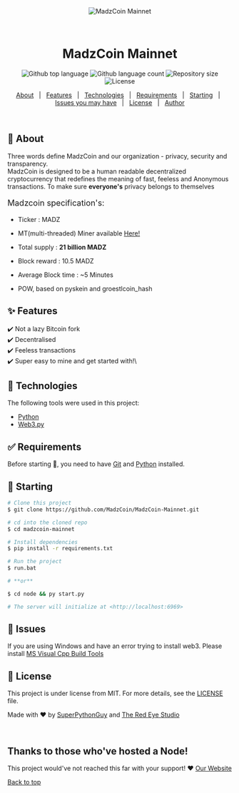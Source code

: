 <div align="center" id="top"> 
  <img src="./.github/app.gif" alt="MadzCoin Mainnet" />

  &#xa0;

  <!-- <a href="https://madzcoinmainnet.netlify.app">Demo</a> -->
</div>

<h1 align="center">MadzCoin Mainnet</h1>

<p align="center">
  <img alt="Github top language" src="https://img.shields.io/github/languages/top/Madzcoin/madzcoin-mainnet?color=56BEB8">

  <img alt="Github language count" src="https://img.shields.io/github/languages/count/Madzcoin/madzcoin-mainnet?color=56BEB8">

  <img alt="Repository size" src="https://img.shields.io/github/repo-size/Madzcoin/madzcoin-mainnet?color=56BEB8">

  <img alt="License" src="https://img.shields.io/github/license/Madzcoin/madzcoin-mainnet?color=56BEB8">


  <!-- <img alt="Github issues" src="https://img.shields.io/github/issues/Madzcoin/madzcoin-mainnet?color=56BEB8" /> -->

  <!-- <img alt="Github forks" src="https://img.shields.io/github/forks/Madzcoin/madzcoin-mainnet?color=56BEB8" /> -->

  <!-- <img alt="Github stars" src="https://img.shields.io/github/stars/Madzcoin/madzcoin-mainnet?color=56BEB8" /> -->
</p>

<!-- Status -->

<!-- <h4 align="center"> 
	🚧  MadzCoin Mainnet 🚀 Under construction...  🚧
</h4> 

<hr> -->

<p align="center">
  <a href="#dart-about">About</a> &#xa0; | &#xa0; 
  <a href="#sparkles-features">Features</a> &#xa0; | &#xa0;
  <a href="#rocket-technologies">Technologies</a> &#xa0; | &#xa0;
  <a href="#white_check_mark-requirements">Requirements</a> &#xa0; | &#xa0;
  <a href="#checkered_flag-starting">Starting</a> &#xa0; | &#xa0;
  <a href="#no_entry_sign-issues">Issues you may have</a> &#xa0; | &#xa0;
  <a href="#memo-license">License</a> &#xa0; | &#xa0;
  <a href="https://github.com/Madzcoin" target="_blank">Author</a>
</p>

<br>

## :dart: About ##

Three words define MadzCoin and our organization - privacy, security and transparency.<br/>
MadzCoin is designed to be a human readable decentralized cryptocurrency that redefines the meaning of fast, feeless and Anonymous transactions.
To make sure **everyone's** privacy belongs to themselves<br/>

<p style="font-size: large;">
Madzcoin specification's:

* Ticker : MADZ

* MT(multi-threaded) Miner available <a href="https://github.com/MadzCoin/MadzCoin-MTMiner">Here!</a>

* Total supply : **21 billion MADZ**

* Block reward : 10.5 MADZ

* Average Block time : ~5 Minutes

* POW, based on pyskein and groestlcoin_hash

</p>

## :sparkles: Features ##

:heavy_check_mark: Not a lazy Bitcoin fork\
:heavy_check_mark: Decentralised\
:heavy_check_mark: Feeless transactions\
:heavy_check_mark: Super easy to mine and get started with!\

## :rocket: Technologies ##

The following tools were used in this project:

- [Python](https://python.org/)
- [Web3.py](https://web3py.readthedocs.io/en/v5/)

## :white_check_mark: Requirements ##

Before starting :checkered_flag:, you need to have [Git](https://git-scm.com) and [Python](https://python.org) installed.

## :checkered_flag: Starting ##

```bash
# Clone this project
$ git clone https://github.com/MadzCoin/MadzCoin-Mainnet.git

# cd into the cloned repo
$ cd madzcoin-mainnet

# Install dependencies
$ pip install -r requirements.txt

# Run the project
$ run.bat

# **or**

$ cd node && py start.py

# The server will initialize at <http://localhost:6969>
```

## :no_entry_sign: Issues ##
If you are using Windows and have an error trying to install web3. Please install [MS Visual Cpp Build Tools](https://visualstudio.microsoft.com/visual-cpp-build-tools/)


## :memo: License ##

This project is under license from MIT. For more details, see the [LICENSE](LICENSE.md) file.


Made with :heart: by <a href="https://github.com/superpythonguy" target="_blank">SuperPythonGuy</a> and <a href="https://github.com/the-red-eye-studio">The Red Eye Studio</a>


&#xa0;

## Thanks to those who've hosted a Node! ##
This project would've not reached this far with your support! :heart:
<a href="https://madzcoin.aj.do/">Our Website</a>

<a href="#top">Back to top</a>
